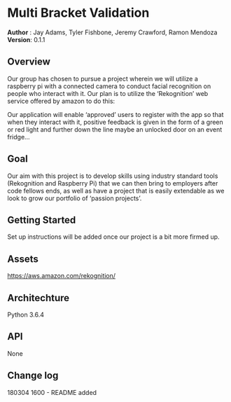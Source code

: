# Multi Bracket Validation

**Author** : Jay Adams, Tyler Fishbone, Jeremy Crawford, Ramon Mendoza
**Version**: 0.1.1

## Overview
Our group has chosen to pursue a project wherein we will utilize a raspberry pi with a connected camera to conduct facial recognition on people who interact with it. Our plan is to utilize the ‘Rekognition’ web service offered by amazon to do this:

Our application will enable ‘approved’ users to register with the app so that when they interact with it, positive feedback is given in the form of a green or red light and further down the line maybe an unlocked door on an event fridge...

## Goal
Our aim with this project is to develop skills using industry standard tools (Rekognition and Raspberry Pi) that we can then bring to employers after code fellows ends, as well as have a project that is easily extendable as we look to grow our portfolio of ‘passion projects’.

## Getting Started
Set up instructions will be added once our project is a bit more firmed up.

## Assets
https://aws.amazon.com/rekognition/

## Architechture
Python 3.6.4

## API
None

## Change log
180304 1600 - README added